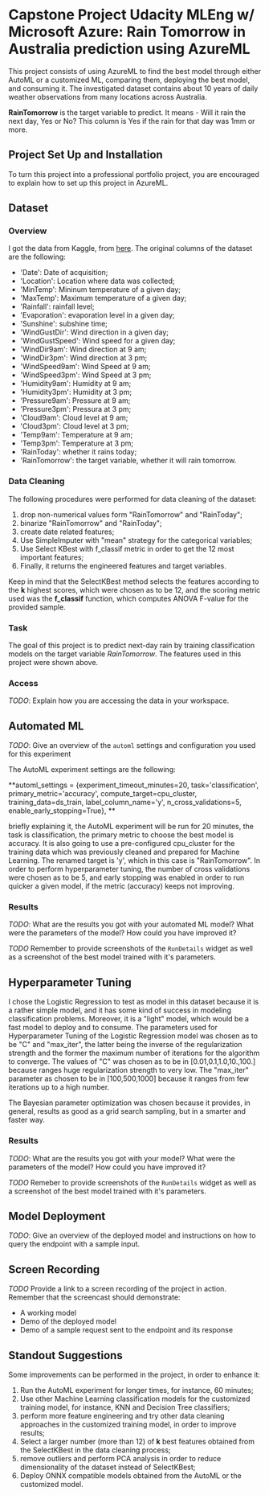# Capstone Project Udacity MLEng w/ Microsoft Azure: Rain Tomorrow in Australia prediction using AzureML

This project consists of using AzureML to find the best model through either AutoML or a customized ML, comparing them, deploying the best model, and consuming it. 
The investigated dataset contains about 10 years of daily weather observations from many locations across Australia.

**RainTomorrow** is the target variable to predict. 
It means - Will it rain the next day, Yes or No? 
This column is Yes if the rain for that day was 1mm or more.

## Project Set Up and Installation

To turn this project into a professional portfolio project, 
you are encouraged to explain how to set up this project in AzureML.

## Dataset

### Overview
I got the data from Kaggle, from [here](https://www.kaggle.com/datasets/jsphyg/weather-dataset-rattle-package?resource=download).
The original columns of the dataset are the following:

- 'Date': Date of acquisition;
- 'Location': Location where data was collected;
- 'MinTemp': Mininum temperature of a given day;
- 'MaxTemp': Maximum temperature of a given day;
- 'Rainfall': rainfall level;
- 'Evaporation': evaporation level in a given day;
- 'Sunshine': subshine time;
- 'WindGustDir': Wind direction in a given day;
- 'WindGustSpeed': Wind speed for a given day;
- 'WindDir9am': Wind direction at 9 am;
- 'WindDir3pm': Wind direction at 3 pm;
- 'WindSpeed9am': Wind Speed at 9 am;
- 'WindSpeed3pm': Wind Speed at 3 pm;
- 'Humidity9am': Humidity at 9 am;
- 'Humidity3pm': Humidity at 3 pm;
- 'Pressure9am': Pressure at 9 am;
- 'Pressure3pm': Pressura at 3 pm;
- 'Cloud9am': Cloud level at 9 am;
- 'Cloud3pm': Cloud level at 3 pm;
- 'Temp9am': Temperature at 9 am;
- 'Temp3pm': Temperature at 3 pm;
- 'RainToday': whether it rains today;
- 'RainTomorrow': the target variable, whether it will rain tomorrow.

### Data Cleaning

The following procedures were performed for data cleaning of the dataset:

1. drop non-numerical values form "RainTomorrow" and "RainToday";
2. binarize "RainTomorrow" and "RainToday";
3. create date related features;
4. Use SimpleImputer with "mean" strategy for the categorical variables;
5. Use Select KBest with f_classif metric in order to get the 12 most important features;
6. Finally, it returns the engineered features and target variables.

Keep in mind that the SelectKBest method selects the features according to the **k** highest scores, which were chosen as to be 12, and the scoring metric used was the **f_classif** function, which computes ANOVA F-value for the provided sample.


### Task

The goal of this project is to predict next-day rain by training classification models on the target variable *RainTomorrow*.
The features used in this project were shown above.

### Access
*TODO*: Explain how you are accessing the data in your workspace.

## Automated ML
*TODO*: Give an overview of the `automl` settings and configuration you used for this experiment

The AutoML experiment settings are the following:

**automl_settings = {experiment_timeout_minutes=20,
    task='classification',
    primary_metric='accuracy',
    compute_target=cpu_cluster,
    training_data=ds_train,
    label_column_name='y',
    n_cross_validations=5,
    enable_early_stopping=True},
**

briefly explaining it, the AutoML experiment will be run for 20 minutes, the task is classification, the  primary metric to choose the best model is accuracy.
It is also going to use a pre-configured cpu_cluster for the training data which was previously cleaned and prepared for Machine Learning.
The renamed target is 'y', which in this case is "RainTomorrow".
In order to perform hyperparameter tuning, the number of cross validations were chosen as to be 5, and early stopping was enabled in order to run quicker a given model, if the metric (accuracy) keeps not improving.

### Results
*TODO*: What are the results you got with your automated ML model? 
What were the parameters of the model? How could you have improved it?

*TODO* Remember to provide screenshots of the `RunDetails` widget as well as a screenshot of the best model trained with it's parameters.

## Hyperparameter Tuning
I chose the Logistic Regression to test as model in this dataset because it is a rather simple model, and it has some kind of success in modeling classification problems.
Moreover, it is a "light" model, which would be a fast model to deploy and to consume.
The parameters used for Hyperparameter Tuning of the Logistic Regression model was chosen as to be "C" and "max_iter", the latter being the inverse of the regularization strength and the former the maximum number of iterations for the algorithm to converge. 
The values  of "C" was chosen as to be in [0.01,0.1,1.0,10.,100.] because ranges huge regularization strength to very low.
The "max_iter" parameter as chosen to be in [100,500,1000] because it ranges from few iterations up to a high number.

The Bayesian parameter optimization was chosen because it provides, in general, results as good as a grid search sampling, but in a smarter and faster way.

### Results
*TODO*: What are the results you got with your model? 
What were the parameters of the model? 
How could you have improved it?



*TODO* Remeber to provide screenshots of the `RunDetails` widget as well as a screenshot of the best model trained with it's parameters.



## Model Deployment
*TODO*: Give an overview of the deployed model and instructions on how to query the endpoint with a sample input.

## Screen Recording
*TODO* Provide a link to a screen recording of the project in action. 
Remember that the screencast should demonstrate:
- A working model
- Demo of the deployed  model
- Demo of a sample request sent to the endpoint and its response

## Standout Suggestions

Some improvements can be performed in the project, in order to enhance it:

1. Run the AutoML experiment for longer times, for instance, 60 minutes;
2. Use other Machine Learning classification models for the customized training model, for instance, KNN and Decision Tree classifiers;
3. perform more feature engineering and try other data cleaning approaches in the customized training model, in order to improve results;
4. Select a larger number (more than 12) of **k** best features obtained from the SelectKBest in the data cleaning process;
5. remove outliers and perform PCA analysis in order to reduce dimensionality of the dataset instead of SelectKBest;
6. Deploy ONNX compatible models obtained from the AutoML or the customized model.





